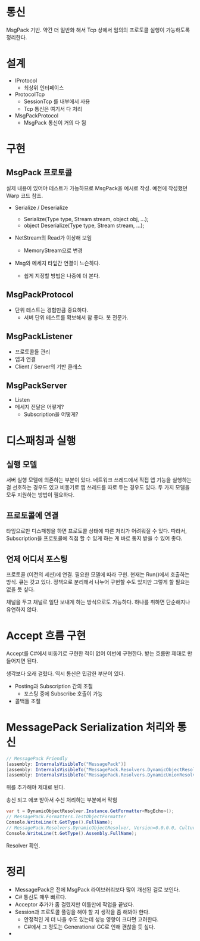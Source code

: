 # 통신 

MsgPack 기반. 약간 더 일반화 해서 Tcp 상에서 임의의 프로토콜 실행이 가능하도록 정리한다. 



# 설계

- IProtocol 
  - 최상위 인터페이스 
- ProtocolTcp
  - SessionTcp 를 내부에서 사용 
  - Tcp 통신은 여기서 다 처리 
- MsgPackProtocol 
  - MsgPack 통신이 거의 다 됨 



# 구현



## MsgPack 프로토콜 

실제 내용이 있어야 테스트가 가능하므로 MsgPack을 예시로 작성. 예전에 작성했던 Warp 코드 참조. 

- Serialize / Deserialize 
  - Serialize(Type type, Stream stream, object obj, ...);
  - object Deserialize(Type type, Stream stream, ...);



- NetStream의 Read가 이상해 보임 
  - MemoryStream으로 변경



- Msg와 메세지 타잎간 연결이 느슨하다. 
  - 쉽게 지정할 방법은 나중에 더 본다. 



## MsgPackProtocol 

- 단위 테스트는 경험만큼 중요하다. 
  - 서버 단위 테스트를 확보해서 참 좋다. 봇 전문가. 



## MsgPackListener 

- 프로토콜들 관리 
- 앱과 연결 
- Client / Server의 기반 클래스 



## MsgPackServer 

- Listen 
- 메세지 전달은 어떻게? 
  - Subscription을 어떻게?





# 디스패칭과 실행



## 실행 모델 

서버 실행 모델에 의존하는 부분이 있다. 네트워크 쓰레드에서 직접 앱 기능을 실행하는 걸 선호하는 경우도 있고 비동기로 앱 쓰레드를 따로 두는 경우도 있다. 두 가지 모델을 모두 지원하는 방법이 필요하다. 



## 프로토콜에 연결 

타잎으로만 디스패칭을 하면 프로토콜 상태에 따른 처리가 어려워질 수 있다. 따라서, Subscription을 프로토콜에 직접 할 수 있게 하는 게 바로 통지 받을 수 있어 좋다. 



## 언제 어디서 포스팅 

프로토콜 (이전의 세션)에 연결. 필요한 모델에 따라 구현. 현재는 Run()에서 호출하는 방식. 큐는 갖고 있다. 정책으로 분리해서 나누어 구현할 수도 있지만 그렇게 할 필요는 없을 듯 싶다. 

채널을 두고 채널로 일단 보내게 하는 방식으로도 가능하다. 하나를 취하면 단순해지나 유연하지 않다. 



# Accept 흐름 구현 

Accept를 C#에서 비동기로 구현한 적이 없어 이번에 구현한다. 받는 흐름만 제대로 만들어지면 된다. 

생각보다 오래 걸렸다. 역시 통신은 민감한 부분이 있다. 

- Posting과 Subscription 간의 조절 
  - 포스팅 중에 Subscribe 호출이 가능 
- 콜백들 조절 



# MessagePack Serialization 처리와 통신 



```c#
// MessagePack Friendly
[assembly: InternalsVisibleTo("MessagePack")]
[assembly: InternalsVisibleTo("MessagePack.Resolvers.DynamicObjectResolver")]
[assembly: InternalsVisibleTo("MessagePack.Resolvers.DynamicUnionResolver")]
```

위를 추가해야 제대로 된다. 

송신 되고 에코 받아서 수신 처리하는 부분에서 막힘 

```c#
var t = DynamicObjectResolver.Instance.GetFormatter<MsgEcho>();
// MessagePack.Formatters.TestObjectFormatter
Console.WriteLine(t.GetType().FullName);
// MessagePack.Resolvers.DynamicObjectResolver, Version=0.0.0.0, Culture=neutral, PublicKeyToken=null
Console.WriteLine(t.GetType().Assembly.FullName);
```

Resolver 확인. 



# 정리 

- MessagePack은 전에 MsgPack 라이브러리보다 많이 개선된 걸로 보인다. 
- C# 통신도 매우 빠르다. 
- Acceptor 추가가 좀 걸렸지만 이틀만에 작업을 끝냈다. 
- Session과 프로토콜 풀링을 해야 할 지 생각을 좀 해봐야 한다. 
  - 안정적인 게 더 나을 수도 있는데 성능 영향이 크다면 고려한다. 
  - C#에서 그 정도는 Generational GC로 인해 괜찮을 듯 싶다. 
- 













